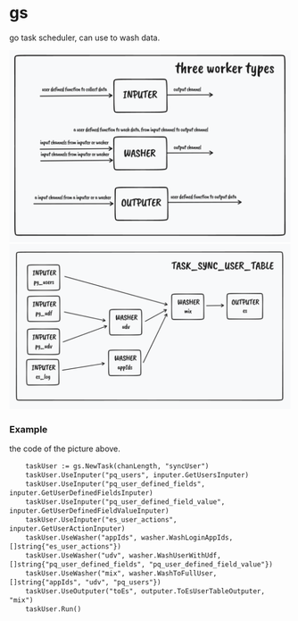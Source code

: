 # gs
go task scheduler, can use to wash data.

![](./img/workers.png)
![](./img/task.png)


### Example
the code of the picture above.
```
	taskUser := gs.NewTask(chanLength, "syncUser")
	taskUser.UseInputer("pq_users", inputer.GetUsersInputer)
	taskUser.UseInputer("pq_user_defined_fields", inputer.GetUserDefinedFieldsInputer)
	taskUser.UseInputer("pq_user_defined_field_value", inputer.GetUserDefinedFieldValueInputer)
	taskUser.UseInputer("es_user_actions", inputer.GetUserActionInputer)
	taskUser.UseWasher("appIds", washer.WashLoginAppIds, []string{"es_user_actions"})
	taskUser.UseWasher("udv", washer.WashUserWithUdf, []string{"pq_user_defined_fields", "pq_user_defined_field_value"})
	taskUser.UseWasher("mix", washer.WashToFullUser, []string{"appIds", "udv", "pq_users"})
	taskUser.UseOutputer("toEs", outputer.ToEsUserTableOutputer, "mix")
	taskUser.Run()
```
